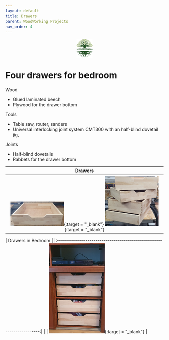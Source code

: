 ```yaml
---
layout: default
title: Drawers
parent: WoodWorking Projects
nav_order: 4
---
```

<center>
<img src="../media/Lignarius.png" width="10%" height="10%" align="middle"/>
</center>

# Four drawers for bedroom

Wood
* Glued laminated beech
* Plywood for the drawer bottom

Tools
* Table saw, router, sanders
* Universal interlocking joint system
CMT300 with an half-blind dovetail jig,  

Joints
* Half-blind dovetails
* Rabbets for the drawer bottom

|                                                                                                                                       Drawers                                                                                                                                       |
|:-----------------------------------------------------------------------------------------------------------------------------------------------------------------------------------------------------------------------------------------------------------------------------------:|
| [<img alt="image" height="35%" src="/media/Drawers.jpg" width="35%"/>](https://garlatti.github.io/media/Drawers.jpg){:target = "_blank"} [<img alt="image" height="35%" src="/media/Drawer_2.jpg" width="35%"/>](https://garlatti.github.io/media/Drawer_2.jpg){:target = "_blank"} | 



|                          Drawers in Bedroom                           |
|:---------------------------------------------------------------------:| | 
| [<img alt="image" height="35%" src="/media/Drawer_3.jpg" width="35%"/>](https://garlatti.github.io/media/Drawer_3.jpg){:target = "_blank"} | 
